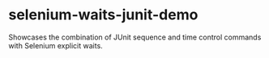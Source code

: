 # selenium-waits-junit-demo
Showcases the combination of JUnit sequence and time control commands with Selenium explicit waits.
